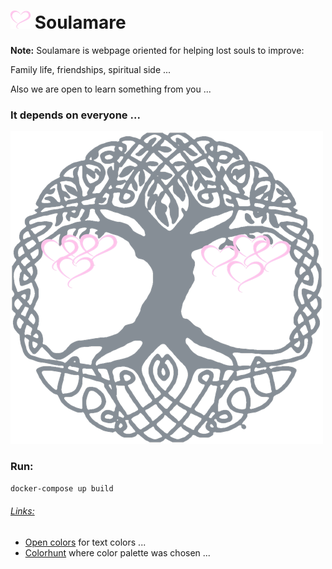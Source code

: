 ![](frontend/static/img/favicon_32.png) Soulamare
=========

**Note:** 
Soulamare is webpage oriented for helping lost souls to improve: 

Family life, friendships, spiritual side ... 

Also we are open to learn something from you ... 

### It depends on everyone ...

![](frontend/static/img/tree_500.png)

### Run:
```bash
docker-compose up build
```


###### [Links:]()
- [Open colors](https://yeun.github.io/open-color/) for text colors ...
- [Colorhunt](https://www.colorhunt.co/) where color palette was chosen ...
